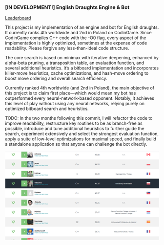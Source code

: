 ### [IN DEVELOPMENT!] English Draughts Engine & Bot
[Leaderboard](https://www.codingame.com/multiplayer/bot-programming/checkers/leaderboard)


This project is my implementation of an engine and bot for English draughts. It currently ranks 4th worldwide and 2nd in Poland on CodinGame. Since CodinGame compiles C++ code with the -O0 flag, every aspect of the implementation is highly optimized, sometimes at the expense of code readability. Please forgive any less-than-ideal code structure.

The core search is based on minimax with iterative deepening, enhanced by alpha-beta pruning, a transposition table, an evaluation function, and several additional heuristics. It’s a bitboard implementation and incorporates killer-move heuristics, cache optimizations, and hash-move ordering to boost move ordering and overall search efficiency.

Currently ranked 4th worldwide (and 2nd in Poland), the main objective of this project is to claim first place—which would mean my bot has outperformed every neural-network-based opponent. Notably, it achieves this level of play without using any neural networks, relying purely on optimized bitboard search and heuristics.

TODO:
In the two months following this commit, I will refactor the code to improve readability, restructure key routines to be as branch-free as possible, introduce and tune additional heuristics to further guide the search, experiment extensively and select the strongest evaluation function, apply a suite of low-level optimizations for maximal speed, and finally build a standalone application so that anyone can challenge the bot directly.


![Global Leaderboard](pic.png)
